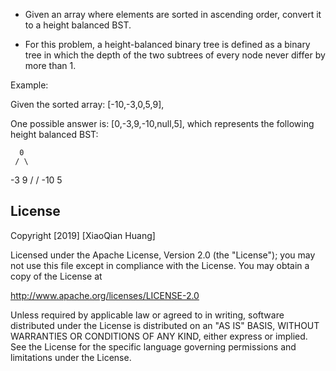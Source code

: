 
- Given an array where elements are sorted in ascending order, convert it to a height balanced BST.

- For this problem, a height-balanced binary tree is defined as a binary tree in which the depth of the two subtrees of every node never differ by more than 1.



Example:


Given the sorted array: [-10,-3,0,5,9],


One possible answer is: [0,-3,9,-10,null,5], which represents the following height balanced BST:

      0
     / \
   -3   9
   /   /
 -10  5




## License

Copyright [2019] [XiaoQian Huang]

Licensed under the Apache License, Version 2.0 (the "License");
you may not use this file except in compliance with the License.
You may obtain a copy of the License at

http://www.apache.org/licenses/LICENSE-2.0

Unless required by applicable law or agreed to in writing, software
distributed under the License is distributed on an "AS IS" BASIS,
WITHOUT WARRANTIES OR CONDITIONS OF ANY KIND, either express or implied.
See the License for the specific language governing permissions and
limitations under the License.
